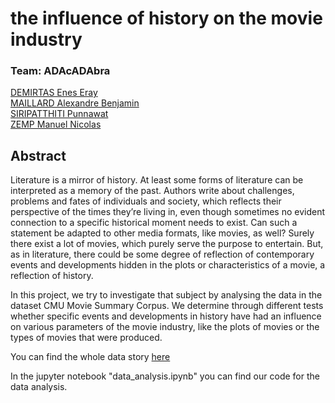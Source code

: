 # the influence of history on the movie industry
### Team: ADAcADAbra
[DEMIRTAS Enes Eray](https://github.com/ErayDemirtas)\
[MAILLARD Alexandre Benjamin](https://github.com/AlexMlld)\
[SIRIPATTHITI Punnawat](https://github.com/PunnawatSiri)\
[ZEMP Manuel Nicolas](https://github.com/hercbone)

## Abstract
Literature is a mirror of history. At least some forms of literature can be interpreted as a memory of the past. Authors write about challenges, problems and fates of individuals and society, which reflects their perspective of the times they’re living in, even though sometimes no evident connection to a specific historical moment needs to exist. Can such a statement be adapted to other media formats, like movies, as well? Surely there exist a lot of movies, which purely serve the purpose to entertain. But, as in literature, there could be some degree of reflection of contemporary events and developments hidden in the plots or characteristics of a movie, a reflection of history.

In this project, we try to investigate that subject by analysing the data in the dataset CMU Movie Summary Corpus. We determine through different tests whether specific events and developments in history have had an influence on various parameters of the movie industry, like the plots of movies or the types of movies that were produced. 

You can find the whole data story [here](https://epfl-ada.github.io/ADAcADAbra-data-story-cayman/)

In the jupyter notebook "data_analysis.ipynb" you can find our code for the data analysis. 
